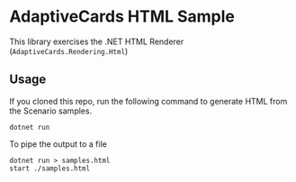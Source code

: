 ﻿# AdaptiveCards HTML Sample

This library exercises the .NET HTML Renderer (`AdaptiveCards.Rendering.Html`)

## Usage

If you cloned this repo, run the following command to generate HTML from the Scenario samples.

```console
dotnet run
```

To pipe the output to a file

```console
dotnet run > samples.html
start ./samples.html
```